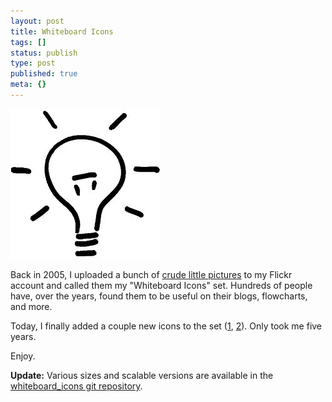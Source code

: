 ```yaml
---
layout: post
title: Whiteboard Icons
tags: []
status: publish
type: post
published: true
meta: {}
---
```

[![Bulb](/images/bulb.jpg)](http://www.flickr.com/photos/timothymorgan/sets/1615269/)

Back in 2005, I uploaded a bunch of [crude little pictures](http://www.flickr.com/photos/timothymorgan/sets/1615269/) to my Flickr account and called them my "Whiteboard Icons" set. Hundreds of people have, over the years, found them to be useful on their blogs, flowcharts, and more.

Today, I finally added a couple new icons to the set ([1](http://www.flickr.com/photos/timothymorgan/4420821913/in/set-1615269/), [2](http://www.flickr.com/photos/timothymorgan/4421587950/in/set-1615269/)). Only took me five years.

Enjoy.

**Update:** Various sizes and scalable versions are available in the [whiteboard_icons git repository](https://github.com/seven1m/whiteboard_icons).
